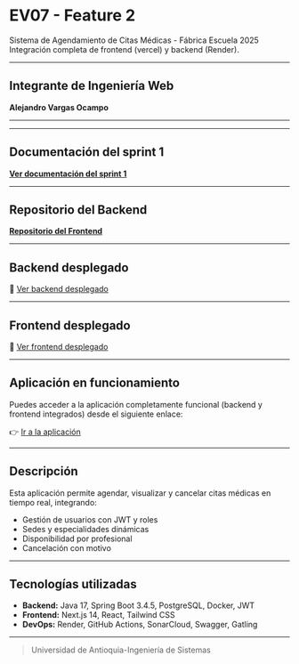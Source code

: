 # EV07 - Feature 2

Sistema de Agendamiento de Citas Médicas - Fábrica Escuela 2025  
Integración completa de frontend (vercel) y backend (Render).

---

## Integrante de Ingeniería Web

 **Alejandro Vargas Ocampo**

---

---

## Documentación del sprint 1

**[Ver documentación del sprint 1](https://drive.google.com/file/d/1IUWsaFh7KQK76mkrbNve1ncjN6Z0cgG_/view?usp=sharing)**


---

## Repositorio del Backend

**[Repositorio del Frontend](https://github.com/Alejo311548/CITASalud-Backend.git)**


---


##  Backend desplegado

🔗 [Ver backend desplegado](https://citasalud-backend-1.onrender.com)

---

##  Frontend desplegado

🔗 [Ver frontend desplegado](https://cita-salud.vercel.app)

---

## Aplicación en funcionamiento

Puedes acceder a la aplicación completamente funcional (backend y frontend integrados) desde el siguiente enlace:

👉 [Ir a la aplicación](https://cita-salud.vercel.app)

---

##  Descripción

Esta aplicación permite agendar, visualizar y cancelar citas médicas en tiempo real, integrando:

- Gestión de usuarios con JWT y roles
- Sedes y especialidades dinámicas
- Disponibilidad por profesional
- Cancelación con motivo


---

##  Tecnologías utilizadas

- **Backend:** Java 17, Spring Boot 3.4.5, PostgreSQL, Docker, JWT
- **Frontend:** Next.js 14, React, Tailwind CSS
- **DevOps:** Render, GitHub Actions, SonarCloud, Swagger, Gatling

---

> Universidad de Antioquia-Ingeniería de Sistemas



